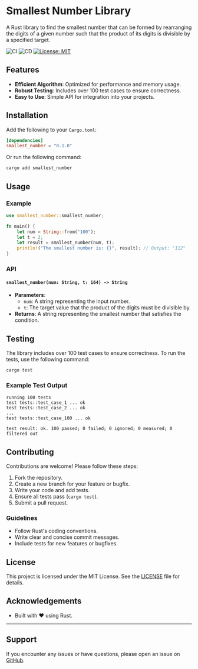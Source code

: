 # Smallest Number Library

A Rust library to find the smallest number that can be formed by rearranging the digits of a given number such that the product of its digits is divisible by a specified target.

![CI](https://github.com/aliezzahn/smallest_number/actions/workflows/ci.yml/badge.svg)
![CD](https://github.com/aliezzahn/smallest_number/actions/workflows/cd.yml/badge.svg)
[![License: MIT](https://img.shields.io/badge/License-MIT-yellow.svg)](https://opensource.org/licenses/MIT)

## Features

- **Efficient Algorithm**: Optimized for performance and memory usage.
- **Robust Testing**: Includes over 100 test cases to ensure correctness.
- **Easy to Use**: Simple API for integration into your projects.

## Installation

Add the following to your `Cargo.toml`:

```toml
[dependencies]
smallest_number = "0.1.0"
```

Or run the following command:

```bash
cargo add smallest_number
```

## Usage

### Example

```rust
use smallest_number::smallest_number;

fn main() {
    let num = String::from("100");
    let t = 2;
    let result = smallest_number(num, t);
    println!("The smallest number is: {}", result); // Output: "112"
}
```

### API

#### `smallest_number(num: String, t: i64) -> String`

- **Parameters**:
  - `num`: A string representing the input number.
  - `t`: The target value that the product of the digits must be divisible by.
- **Returns**: A string representing the smallest number that satisfies the condition.

## Testing

The library includes over 100 test cases to ensure correctness. To run the tests, use the following command:

```bash
cargo test
```

### Example Test Output

```
running 100 tests
test tests::test_case_1 ... ok
test tests::test_case_2 ... ok
...
test tests::test_case_100 ... ok

test result: ok. 100 passed; 0 failed; 0 ignored; 0 measured; 0 filtered out
```

## Contributing

Contributions are welcome! Please follow these steps:

1. Fork the repository.
2. Create a new branch for your feature or bugfix.
3. Write your code and add tests.
4. Ensure all tests pass (`cargo test`).
5. Submit a pull request.

### Guidelines

- Follow Rust's coding conventions.
- Write clear and concise commit messages.
- Include tests for new features or bugfixes.

## License

This project is licensed under the MIT License. See the [LICENSE](LICENSE) file for details.

## Acknowledgements

- Built with ❤️ using Rust.

---

## Support

If you encounter any issues or have questions, please open an issue on [GitHub](https://github.com/yourusername/smallest_number/issues).
